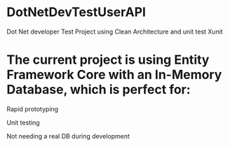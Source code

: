 # DotNetDevTestUserAPI
Dot Net developer Test Project using Clean Architecture and unit test Xunit

# The current project is using Entity Framework Core with an In-Memory Database, which is perfect for:

Rapid prototyping

Unit testing

Not needing a real DB during development
